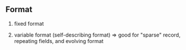 Format
-------
1. fixed format

2. variable format (self-describing format) => good for "sparse" record, repeating fields, and evolving format

